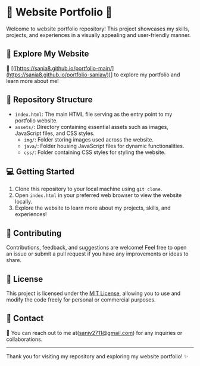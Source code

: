 # 🌟 Website Portfolio 🌟

Welcome to website portfolio repository! This project showcases my skills, projects, and experiences in a visually appealing and user-friendly manner.

## 🚀 Explore My Website

🔗 [([https://sania8.github.io/portfolio-main/](https://sania8.github.io/portfolio-saniav/))] to explore my portfolio and learn more about me!

## 📁 Repository Structure

- `index.html`: The main HTML file serving as the entry point to my portfolio website.
- `assets/`: Directory containing essential assets such as images, JavaScript files, and CSS styles.
  - `img/`: Folder storing images used across the website.
  - `java/`: Folder housing JavaScript files for dynamic functionalities.
  - `css/`: Folder containing CSS styles for styling the website.

## 💻 Getting Started

1. Clone this repository to your local machine using `git clone`.
2. Open `index.html` in your preferred web browser to view the website locally.
3. Explore the website to learn more about my projects, skills, and experiences!

## 🤝 Contributing

Contributions, feedback, and suggestions are welcome! Feel free to open an issue or submit a pull request if you have any improvements or ideas to share.

## 📝 License

This project is licensed under the [MIT License](LICENSE), allowing you to use and modify the code freely for personal or commercial purposes.

## 📧 Contact

📧 You can reach out to me at(saniv2711@gmail.com) for any inquiries or collaborations.

---

Thank you for visiting my repository and exploring my website portfolio! ✨
